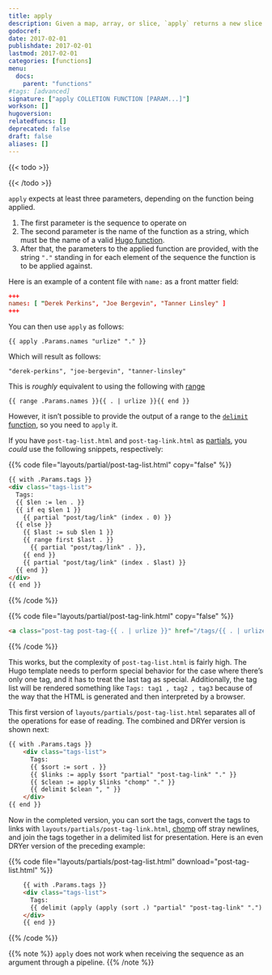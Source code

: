 ```yaml
---
title: apply
description: Given a map, array, or slice, `apply` returns a new slice with a function applied over it.
godocref:
date: 2017-02-01
publishdate: 2017-02-01
lastmod: 2017-02-01
categories: [functions]
menu:
  docs:
    parent: "functions"
#tags: [advanced]
signature: ["apply COLLETION FUNCTION [PARAM...]"]
workson: []
hugoversion:
relatedfuncs: []
deprecated: false
draft: false
aliases: []
---
```


{{< todo >}}
<!-- POTENTIAL NEW CONTENT: see apply/sequence discussion: https://discourse.gohugo.io/t/apply-printf-on-a-sequence/5722; -->
{{< /todo >}}

`apply` expects at least three parameters, depending on the function being applied.

1. The first parameter is the sequence to operate on
2. The second parameter is the name of the function as a string, which must be the name of a valid [Hugo function][functions].
3. After that, the parameters to the applied function are provided, with the string `"."` standing in for each element of the sequence the function is to be applied against.

Here is an example of a content file with `name:` as a front matter field:

```toml
+++
names: [ "Derek Perkins", "Joe Bergevin", "Tanner Linsley" ]
+++
```

You can then use `apply` as follows:

```golang
{{ apply .Params.names "urlize" "." }}
```

Which will result as follows:

```
"derek-perkins", "joe-bergevin", "tanner-linsley"
```

This is *roughly* equivalent to using the following with [range][]

```golang
{{ range .Params.names }}{{ . | urlize }}{{ end }}
```

However, it isn’t possible to provide the output of a range to the [`delimit` function][delimit], so you need to `apply` it.

If you have `post-tag-list.html` and `post-tag-link.html` as [partials][], you *could* use the following snippets, respectively:

{{% code file="layouts/partial/post-tag-list.html" copy="false" %}}
```html
{{ with .Params.tags }}
<div class="tags-list">
  Tags:
  {{ $len := len . }}
  {{ if eq $len 1 }}
    {{ partial "post/tag/link" (index . 0) }}
  {{ else }}
    {{ $last := sub $len 1 }}
    {{ range first $last . }}
      {{ partial "post/tag/link" . }},
    {{ end }}
    {{ partial "post/tag/link" (index . $last) }}
  {{ end }}
</div>
{{ end }}
```
{{% /code %}}

{{% code file="layouts/partial/post-tag-link.html" copy="false" %}}
```html
<a class="post-tag post-tag-{{ . | urlize }}" href="/tags/{{ . | urlize }}">{{ . }}</a>
```
{{% /code %}}

This works, but the complexity of `post-tag-list.html` is fairly high. The Hugo template needs to perform special behavior for the case where there’s only one tag, and it has to treat the last tag as special. Additionally, the tag list will be rendered something like `Tags: tag1 , tag2 , tag3` because of the way that the HTML is generated and then interpreted by a browser.

This first version of `layouts/partials/post-tag-list.html` separates all of the operations for ease of reading. The combined and DRYer version is shown next:

```html
{{ with .Params.tags }}
    <div class="tags-list">
      Tags:
      {{ $sort := sort . }}
      {{ $links := apply $sort "partial" "post-tag-link" "." }}
      {{ $clean := apply $links "chomp" "." }}
      {{ delimit $clean ", " }}
    </div>
{{ end }}
```

Now in the completed version, you can sort the tags, convert the tags to links with `layouts/partials/post-tag-link.html`, [chomp][] off stray newlines, and join the tags together in a delimited list for presentation. Here is an even DRYer version of the preceding example:

{{% code file="layouts/partials/post-tag-list.html" download="post-tag-list.html" %}}
```html
    {{ with .Params.tags }}
    <div class="tags-list">
      Tags:
      {{ delimit (apply (apply (sort .) "partial" "post-tag-link" ".") "chomp" ".") ", " }}
    </div>
    {{ end }}
```
{{% /code %}}

{{% note %}}
`apply` does not work when receiving the sequence as an argument through a pipeline.
{{% /note %}}

[chomp]: /functions/chomp/ "See documentation for the chomp function"
[delimit]: /functions/delimit/ "See documentation for the delimit function"
[functions]: /functions/ "See the full list of Hugo functions to see what can be passed as an argument to the apply function."
[partials]: /templates/partials/
[range]: /functions/range/ "Learn the importance of the range function, a fundamental keyword in both Hugo templates and the Go programming language."

